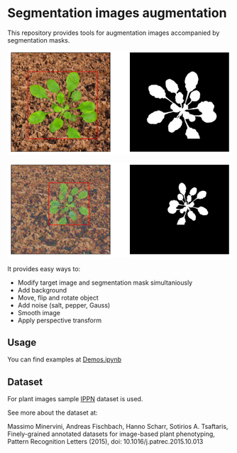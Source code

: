 # Segmentation images augmentation
This repository provides tools for augmentation images accompanied by segmentation masks. 

![Sample](https://github.com/NesterukSergey/segmentation_image_augmentation/blob/master/data/examples/no_noise.png)

![Sample](https://github.com/NesterukSergey/segmentation_image_augmentation/blob/master/data/examples/noise.png)

It provides easy ways to:
* Modify target image and segmentation mask simultaniously
* Add background
* Move, flip and rotate object
* Add noise (salt, pepper, Gauss)
* Smooth image
* Apply perspective transform

## Usage
You can find examples at [Demos.ipynb](https://github.com/NesterukSergey/segmentation_image_augmentation/blob/master/Demos.ipynb)


## Dataset

For plant images sample [IPPN](http://www.plant-phenotyping.org/datasets) dataset is used.

See more about the dataset at:

Massimo Minervini, Andreas Fischbach, Hanno Scharr, Sotirios A. Tsaftaris, Finely-grained annotated datasets for image-based plant phenotyping, Pattern  Recognition Letters (2015), doi: 10.1016/j.patrec.2015.10.013
